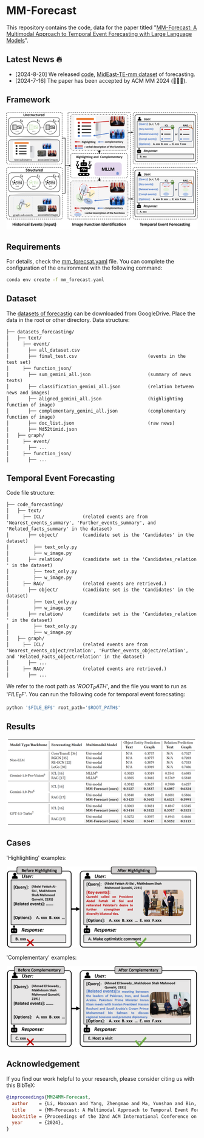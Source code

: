 # MM-Forecast

This repository contains the code, data for the paper titled "[MM-Forecast: A Multimodal Approach to Temporal Event Forecasting with Large Language Models](https://arxiv.org/pdf/2408.04388)".

## Latest News 🔥
* [2024-8-20] We released [code](https://github.com/LuminosityX/MM-Forecast), [MidEast-TE-mm dataset](https://github.com/LuminosityX/MM-Forecast/datasets_forecasting) of forecasting.
* [2024-7-16] The paper has been accepted by ACM MM 2024 (🎉🎉🎉).

## Framework

![model](figs/framework.png)

## Requirements 
For details, check the [mm_forecsat.yaml](https://github.com/LuminosityX/MM-Forecast/mm_forecsat.yaml) file. You can complete the configuration of the environment with the following command: 
```bash
conda env create -f mm_forecast.yaml
```

## Dataset
The [datasets of forecastig](https://drive.google.com/drive/folders/1a75_LXw6SvbrGSdGulvgw3iOuZwznEU6?usp=sharing) can be downloaded from GoogleDrive. Place the data in the root or other directory.
Data structure:
```
├── datasets_forecasting/
│   ├── text/
│     ├── event/
│       ├── all_dataset.csv                       
│       ├── final_test.csv                          (events in the test set)
│     ├── function_json/
│       ├── sum_gemini_all.json                     (summary of news texts)
│       ├── classification_gemini_all.json          (relation between news and images)
│       ├── aligned_gemini_all.json                 (highlighting function of image)
│       ├── complementary_gemini_all.json           (complementary function of image)
│       ├── doc_list.json                           (raw news)
│       ├── Md52timid.json                          
│   ├── graph/
│     ├── event/
│       ├── ...
│     ├── function_json/
│       ├── ...
```

## Temporal Event Forecasting
Code file structure:
```
├── code_forecasting/
│   ├── text/
│     ├── ICL/              (related events are from 'Nearest_events_summary', 'Further_events_summary', and 'Related_facts_summary' in the dataset)
│       ├── object/         (candidate set is the 'Candidates' in the dataset)
│         ├── text_only.py
│         ├── w_image.py
│       ├── relation/       (candidate set is the 'Candidates_relation ' in the dataset)
│         ├── text_only.py
│         ├── w_image.py
│     ├── RAG/              (related events are retrieved.)
│       ├── object/         (candidate set is the 'Candidates' in the dataset)
│         ├── text_only.py
│         ├── w_image.py
│       ├── relation/       (candidate set is the 'Candidates_relation ' in the dataset)
│         ├── text_only.py
│         ├── w_image.py
│   ├── graph/
│     ├── ICL/              (related events are from 'Nearest_events_object/relation', 'Further_events_object/relation', and 'Related_Facts_object/relation' in the dataset)
│       ├── ...
│     ├── RAG/              (related events are retrieved.)
│       ├── ...
```
We refer to the root path as '$ROOT_PATH$', and the file you want to run as '$FILE_EF$'. You can run the following code for temporal event forecsating:
```python
python '$FILE_EF$' root_path='$ROOT_PATH$'
```

## Results
![result](figs/result.png)

## Cases
'Highlighting' examples:
<div align=center>
<img src="figs/highlighting.png" width="500px">
</div>

'Complementary' examples:
<div align=center>
<img src="figs/complementary.png" width="500px">
</div>

## Acknowledgement
If you find our work helpful to your research, please consider citing us with this BibTeX:
```bibtex
@inproceedings{MM24MM-Forecast,
  author    = {Li, Haoxuan and Yang, Zhengmao and Ma, Yunshan and Bin, Yi and Yang, Yang and Chua, Tat-Seng}
  title     = {MM-Forecast: A Multimodal Approach to Temporal Event Forecasting with Large Language Models},
  booktitle = {Proceedings of the 32nd ACM International Conference on Multimedia, 28 October – 1 November, 2024, Melbourne, Australia.},
  year      = {2024},
}
```

